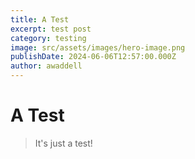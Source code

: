 ```yaml
---
title: A Test
excerpt: test post
category: testing
image: src/assets/images/hero-image.png
publishDate: 2024-06-06T12:57:00.000Z
author: awaddell
---
```

# A Test

>It's just a test!
